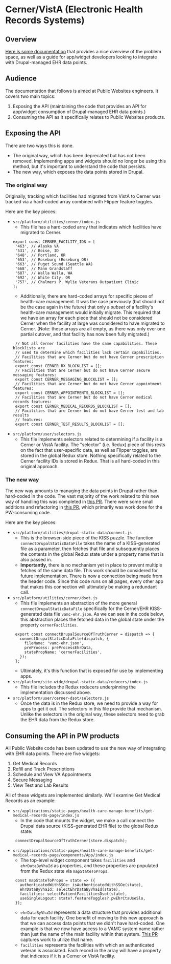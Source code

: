 # Cerner/VistA (Electronic Health Records Systems)
## Overview
[Here is some documentation](https://depo-platform-documentation.scrollhelp.site/developer-docs/how-to-opt-in-to-drupal-as-the-source-of-truth-for#Howtoopt-intoDrupalasthesourceoftruthforCerner-relatedappsandwidgets-Background) that provides a nice overview of the problem space, as well as a guide for app/widget developers looking to integrate with Drupal-managed EHR data points.

## Audience
The documentation that follows is aimed at Public Websites engineers. It covers two main topics:
1) Exposing the API (maintaining the code that provides an API for app/widget consumption of Drupal-managed EHR data points.)
2) Consuming the API as it specifically relates to Public Websites products.

## Exposing the API
There are two ways this is done.
- The original way, which has been deprecated but has not been removed. Implementing apps and widgets should no longer be using this method, but it's important to understand the code that persists.
- The new way, which exposes the data points stored in Drupal.

### The original way
Originally, tracking which facilities had migrated from VistA to Cerner was tracked via a hard-coded array combined with Flipper feature toggles.

Here are the key pieces:
- `src/platform/utilities/cerner/index.js`
   - This file has a hard-coded array that indicates which facilities have migrated to Cerner.
   ```
   export const CERNER_FACILITY_IDS = [
    '463', // Alaska VA
    '531', // Boise, ID
    '648', // Portland, OR
    '653', // Roseburg (Roseburg OR)
    '663', // Puget Sound (Seattle WA)
    '668', // Mann Grandstaff
    '687', // Walla Walla, WA
    '692', // White City, OR
    '757', // Chalmers P. Wylie Veterans Outpatient Clinic
  ];
   ```
   - Additionally, there are hard-coded arrays for specific pieces of health-care management. It was the case previously (but should not be the case again in the future) that only a _subset_ of a facility's health-care management would initially migrate. This required that we have an array for each piece that should not be considered Cerner when the facility at large was considered to have migrated to Cerner.
   (Note: these arrays are all empty, as there was only ever one partial cutover, and that facility has now been fully migrated.)
   ```
    // Not all Cerner facilities have the same capabilities. These blocklists are
    // used to determine which facilities lack certain capabilities.
    // Facilities that are Cerner but do not have Cerner prescription features:
    export const CERNER_RX_BLOCKLIST = [];
    // Facilities that are Cerner but do not have Cerner secure messaging features:
    export const CERNER_MESSAGING_BLOCKLIST = [];
    // Facilities that are Cerner but do not have Cerner appointment features:
    export const CERNER_APPOINTMENTS_BLOCKLIST = [];
    // Facilities that are Cerner but do not have Cerner medical records features:
    export const CERNER_MEDICAL_RECORDS_BLOCKLIST = [];
    // Facilities that are Cerner but do not have Cerner test and lab results
    // features:
    export const CERNER_TEST_RESULTS_BLOCKLIST = [];
   ```
- `src/platform/user/selectors.js`
   - This file implements selectors related to determining if a facility is a Cerner or VistA facility. The "selector" (i.e. Redux) piece of this rests on the fact that user-specific data, as well as Flipper toggles, are stored in the global Redux store. Nothing specifically related to the Cerner facility IDs is stored in Redux. That is all hard-coded in this original approach.

### The new way
The new way amounts to managing the data points in Drupal rather than hard-coded in the code. The vast majority of the work related to this new way of handling this was completed in [this PR](https://github.com/department-of-veterans-affairs/vets-website/pull/21393). There were some small additions and refactoring in [this PR](https://github.com/department-of-veterans-affairs/vets-website/pull/21905), which primarily was work done for the PW-consuming code.

Here are the key pieces:
- `src/platform/utilities/drupal-static-data/connect.js`
   - This is the browser-side piece of the KISS puzzle. The function `connectDrupalStaticDataFile` takes the name of a KISS-generated file as a parameter, then fetches that file and subsequently places the contents in the global Redux state under a property name that is also passed in.
   - **Importantly,** there is no mechanism yet in place to prevent multiple fetches of the same data file. This work should be considered for future implementation. There is now a connection being made from the header code. Since this code runs on all pages, every other app that makes this connection will ultimately be making a redundant call.
- `src/platform/utilities/cerner/dsot.js`
   - This file implements an abstraction of the more general `connectDrupalStaticDataFile` specifically for the Cerner/EHR KISS-generated data file `vamc-ehr.json`. As we can see in the code below, this abstraction places the fetched data in the global state under the property `cernerFacilities`.
   ```
    export const connectDrupalSourceOfTruthCerner = dispatch => {
      connectDrupalStaticDataFile(dispatch, {
        fileName: 'vamc-ehr.json',
        preProcess: preProcessEhrData,
        statePropName: 'cernerFacilities',
      });
    };
   ```
   - Ultimately, it's this function that is exposed for use by implementing apps.
- `src/platform/site-wide/drupal-static-data/reducers/index.js`
   - This file includes the Redux reducers underpinning the implementation discussed above.
- `src/platform/user/cerner-dsot/selectors.js`
   - Once the data is in the Redux store, we need to provide a way for apps to get it out. The selectors in this file provide that mechanism. Unlike the selectors in the original way, these selectors need to grab the EHR data from the Redux store.

## Consuming the API in PW products
All Public Website code has been updated to use the new way of integrating with EHR data points. There are five widgets:
1. Get Medical Records
2. Refill and Track Prescriptions
3. Schedule and View VA Appointments
4. Secure Messaging
5. View Test and Lab Results

All of these widgets are implemented similarly. We'll examine Get Medical Records as an example:
- `src/applications/static-pages/health-care-manage-benefits/get-medical-records-page/index.js`
   - In the code that mounts the widget, we make a call connect the Drupal data source (KISS-generated EHR file) to the global Redux state:
   ```
    connectDrupalSourceOfTruthCerner(store.dispatch);
   ```
- `src/applications/static-pages/health-care-manage-benefits/get-medical-records-page/components/App/index.js`
   - The top-level widget component takes `facilities` and `ehrDataByVhaId` as properties, and these properties are populated from the Redux state via `mapStateToProps`.
   ```
    const mapStateToProps = state => ({
      authenticatedWithSSOe: isAuthenticatedWithSSOe(state),
      ehrDataByVhaId: selectEhrDataByVhaId(state),
      facilities: selectPatientFacilitiesDsot(state),
      useSingleLogout: state?.featureToggles?.pwEhrCtaUseSlo,
    });
   ```
  - `ehrDataByVhaId` represents a data structure that provides additional data for each facility. One benefit of moving to this new approach is that we can access data points that we didn't have hard-coded. One example is that we now have access to a VAMC system name rather than just the name of the main facility within that system. [This PR](https://github.com/department-of-veterans-affairs/vets-website/pull/21905) captures work to utilize that name.
  - `facilities` represents the facilities with which an authenticated veteran is associated. Each record in the array will have a property that indicates if it is a Cerner or VistA facility.
